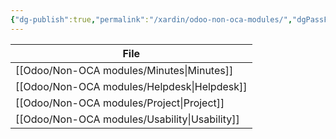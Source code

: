 ```yaml
---
{"dg-publish":true,"permalink":"/xardin/odoo-non-oca-modules/","dgPassFrontmatter":true}
---
```


| File                                             |
| ------------------------------------------------ |
| [[Odoo/Non-OCA modules/Minutes\|Minutes]]     |
| [[Odoo/Non-OCA modules/Helpdesk\|Helpdesk]]   |
| [[Odoo/Non-OCA modules/Project\|Project]]     |
| [[Odoo/Non-OCA modules/Usability\|Usability]] |
